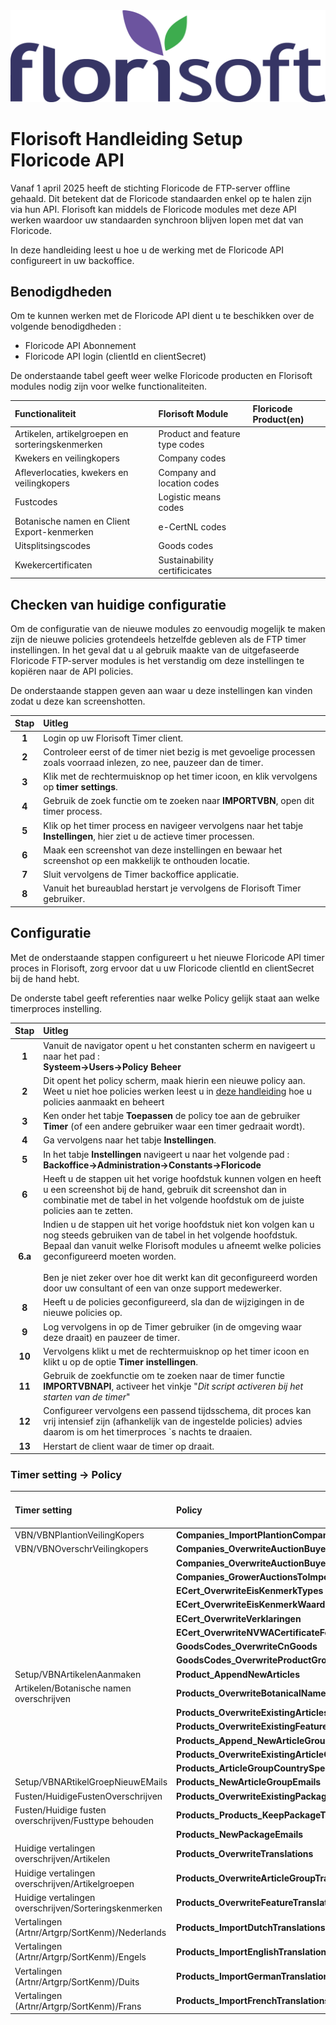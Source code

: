 <img src="../../fslogo.png" alt="Florisoft Logo">

# Florisoft Handleiding Setup Floricode API

Vanaf 1 april 2025 heeft de stichting Floricode de FTP-server offline gehaald.
Dit betekent dat de Floricode standaarden enkel op te halen zijn via hun API.
Florisoft kan middels de Floricode modules met deze API werken waardoor uw standaarden synchroon blijven lopen met dat van Floricode.

In deze handleiding leest u hoe u de werking met de Floricode API configureert in uw backoffice.

## Benodigdheden

Om te kunnen werken met de Floricode API dient u te beschikken over de volgende benodigdheden :

- Floricode API Abonnement
- Floricode API login (clientId en clientSecret)

De onderstaande tabel geeft weer welke Floricode producten en Florisoft modules nodig zijn voor welke functionaliteiten. 

|Functionaliteit|Florisoft Module|Floricode Product(en)|
|:--|:--|:--|
|Artikelen, artikelgroepen en sorteringskenmerken|Product and feature type codes||
|Kwekers en veilingkopers|Company codes||
|Afleverlocaties, kwekers en veilingkopers|Company and location codes||
|Fustcodes|Logistic means codes||
|Botanische namen en Client Export-kenmerken|e-CertNL codes||
|Uitsplitsingscodes|Goods codes||
|Kwekercertificaten|Sustainability certificicates||

## Checken van huidige configuratie

Om de configuratie van de nieuwe modules zo eenvoudig mogelijk te maken zijn de nieuwe policies grotendeels hetzelfde gebleven als de FTP timer instellingen.
In het geval dat u al gebruik maakte van de uitgefaseerde Floricode FTP-server modules is het verstandig om deze instellingen te kopiëren naar de API policies.

De onderstaande stappen geven aan waar u deze instellingen kan vinden zodat u deze kan screenshotten.

|Stap|Uitleg|
|:-:|:--|
|**1**|Login op uw Florisoft Timer client.|
|**2**|Controleer eerst of de timer niet bezig is met gevoelige processen zoals voorraad inlezen, zo nee, pauzeer dan de timer.|
|**3**|Klik met de rechtermuisknop op het timer icoon, en klik vervolgens op **timer settings**.|
|**4**|Gebruik de zoek functie om te zoeken naar **IMPORTVBN**, open dit timer process.|
|**5**|Klik op het timer process en navigeer vervolgens naar het tabje **Instellingen**, hier ziet u de actieve timer processen.|
|**6**|Maak een screenshot van deze instellingen en bewaar het screenshot op een makkelijk te onthouden locatie.|
|**7**|Sluit vervolgens de Timer backoffice applicatie.|
|**8**|Vanuit het bureaublad herstart je vervolgens de Florisoft Timer gebruiker.|

## Configuratie

Met de onderstaande stappen configureert u het nieuwe Floricode API timer proces in Florisoft, zorg ervoor dat u uw Floricode clientId en clientSecret bij de hand hebt.

De onderste tabel geeft referenties naar welke Policy gelijk staat aan welke timerproces instelling.

|Stap|Uitleg|
|:-:|:--|
|**1**|Vanuit de navigator opent u het constanten scherm en navigeert u naar het pad :<br>**Systeem→Users→Policy Beheer**|
|**2**|Dit opent het policy scherm, maak hierin een nieuwe policy aan. Weet u niet hoe policies werken leest u in [deze handleiding](https://github.com/florisoft/User.Manuals/blob/main/BASIS/Policy%20Management/Handleiding%20Policy%20Management%20NL.md) hoe u policies aanmaakt en beheert|
|**3**|Ken onder het tabje **Toepassen** de policy toe aan de gebruiker **Timer** (of een andere gebruiker waar een timer gedraait wordt).|
|**4**|Ga vervolgens naar het tabje **Instellingen**.|
|**5**|In het tabje **Instellingen** navigeert u naar het volgende pad :<br>**Backoffice→Administration→Constants→Floricode**|
|**6**|Heeft u de stappen uit het vorige hoofdstuk kunnen volgen en heeft u een screenshot bij de hand, gebruik dit screenshot dan in combinatie met de tabel in het volgende hoofdstuk om de juiste policies aan te zetten.|
|**6.a**|Indien u de stappen uit het vorige hoofdstuk niet kon volgen kan u nog steeds gebruiken van de tabel in het volgende hoofdstuk. Bepaal dan vanuit welke Florisoft modules u afneemt welke policies geconfigureerd moeten worden.<br><br>Ben je niet zeker over hoe dit werkt kan dit geconfigureerd worden door uw consultant of een van onze support medewerker. |
|**8**|Heeft u de policies geconfigureerd, sla dan de wijzigingen in de nieuwe policies op.|
|**9**|Log vervolgens in op de Timer gebruiker (in de omgeving waar deze draait) en pauzeer de timer.|
|**10**|Vervolgens klikt u met de rechtermuisknop op het timer icoon en klikt u op de optie **Timer instellingen**.|
|**11**|Gebruik de zoekfunctie om te zoeken naar de timer functie **IMPORTVBNAPI**, activeer het vinkje "*Dit script activeren bij het starten van de timer*"|
|**12**|Configureer vervolgens een passend tijdsschema, dit proces kan vrij intensief zijn (afhankelijk van de ingestelde policies) advies daarom is om het timerproces `s nachts te draaien.|
|**13**|Herstart de client waar de timer op draait.|

<!--
Policies die nog benoemd moeten worden aangezien deze geheel nieuw zijn, doe dit in de bovenstaande tabel.
 -->


### Timer setting → Policy

|Timer setting|Policy|Policy Functie omschrijving|
|:--|:--|:--|
|VBN/VBNPlantionVeilingKopers|**Companies_ImportPlantionCompanies**||
|VBN/VBNOverschrVeilingkopers|**Companies_OverwriteAuctionBuyerDescriptions**||
||**Companies_OverwriteAuctionBuyers**||
||**Companies_GrowerAuctionsToImport**||
||**ECert_OverwriteEisKenmerkTypes**||
||**ECert_OverwriteEisKenmerkWaardes**||
||**ECert_OverwriteVerklaringen**||
||**ECert_OverwriteNVWACertificateFeature**||
||**GoodsCodes_OverwriteCnGoods**||
||**GoodsCodes_OverwriteProductGroupToCnGoods**||
|Setup/VBNArtikelenAanmaken|**Product_AppendNewArticles**||
|Artikelen/Botanische namen overschrijven|**Products_OverwriteBotanicalNames**||
||**Products_OverwriteExistingArticles**||
||**Products_OverwriteExistingFeatures**||
||**Products_Append_NewArticleGroups**||
||**Products_OverwriteExistingArticleGroups**||
||**Products_ArticleGroupCountrySpecDefault**|| <!- New!- -->
|Setup/VBNARtikelGroepNieuwEMails|**Products_NewArticleGroupEmails**||<!- New!- -->
|Fusten/HuidigeFustenOverschrijven|**Products_OverwriteExistingPackages**||
|Fusten/Huidige fusten overschrijven/Fusttype behouden|**Products_Products_KeepPackageType**||
||**Products_NewPackageEmails**||<!- New!- -->
|Huidige vertalingen overschrijven/Artikelen|**Products_OverwriteTranslations**||
|Huidige vertalingen overschrijven/Artikelgroepen|**Products_OverwriteArticleGroupTranslations**||
|Huidige vertalingen overschrijven/Sorteringskenmerken|**Products_OverwriteFeatureTranslations**||
|Vertalingen (Artnr/Artgrp/SortKenm)/Nederlands|**Products_ImportDutchTranslations**||
|Vertalingen (Artnr/Artgrp/SortKenm)/Engels|**Products_ImportEnglishTranslations**||
|Vertalingen (Artnr/Artgrp/SortKenm)/Duits|**Products_ImportGermanTranslations**||
|Vertalingen (Artnr/Artgrp/SortKenm)/Frans|**Products_ImportFrenchTranslations**||

